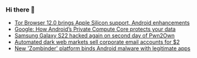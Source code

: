 ### Hi there 👋

<!--START_SECTION:feed-->
* [Tor Browser 12.0 brings Apple Silicon support, Android enhancements](https://www.bleepingcomputer.com/news/security/tor-browser-120-brings-apple-silicon-support-android-enhancements/)
* [Google: How Android’s Private Compute Core protects your data](https://www.bleepingcomputer.com/news/security/google-how-android-s-private-compute-core-protects-your-data/)
* [Samsung Galaxy S22 hacked again on second day of Pwn2Own](https://www.bleepingcomputer.com/news/security/samsung-galaxy-s22-hacked-again-on-second-day-of-pwn2own/)
* [Automated dark web markets sell corporate email accounts for $2](https://www.bleepingcomputer.com/news/security/automated-dark-web-markets-sell-corporate-email-accounts-for-2/)
* [New 'Zombinder' platform binds Android malware with legitimate apps](https://www.bleepingcomputer.com/news/security/new-zombinder-platform-binds-android-malware-with-legitimate-apps/)
<!--END_SECTION:feed-->

<!--
**frankenk/frankenk** is a ✨ _special_ ✨ repository because its `README.md` (this file) appears on your GitHub profile.

Here are some ideas to get you started:

- 🔭 I’m currently working on ...
- 🌱 I’m currently learning ...
- 👯 I’m looking to collaborate on ...
- 🤔 I’m looking for help with ...
- 💬 Ask me about ...
- 📫 How to reach me: ...
- 😄 Pronouns: ...
- ⚡ Fun fact: ...
-->



